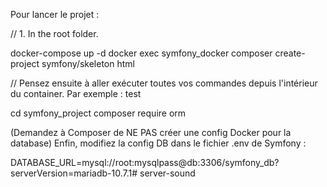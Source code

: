 Pour lancer le projet :

// 1. In the root folder.

docker-compose up -d 
docker exec symfony_docker composer create-project symfony/skeleton html


// Pensez ensuite à aller exécuter toutes vos commandes depuis l'intérieur du container.
Par exemple : test

cd symfony_project
composer require orm


(Demandez à Composer de NE PAS créer une config Docker pour la database)
Enfin, modifiez la config DB dans le fichier .env de Symfony :

DATABASE_URL=mysql://root:mysqlpass@db:3306/symfony_db?serverVersion=mariadb-10.7.1# server-sound
